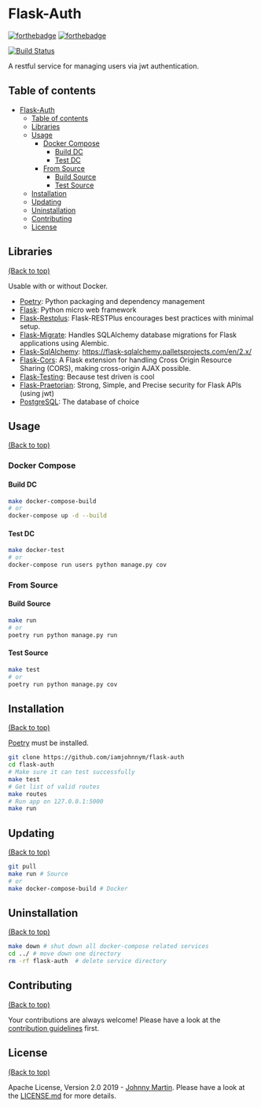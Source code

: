 # Flask-Auth

[![forthebadge](https://forthebadge.com/images/badges/made-with-python.svg)](https://forthebadge.com)
[![forthebadge](https://forthebadge.com/images/badges/60-percent-of-the-time-works-every-time.svg)](https://forthebadge.com)

[![Build Status](https://travis-ci.com/iamjohnnym/flask-auth.svg?branch=master)](https://travis-ci.com/iamjohnnym/flask-auth)

A restful service for managing users via jwt authentication.

## Table of contents

- [Flask-Auth](#flask-auth)
  - [Table of contents](#table-of-contents)
  - [Libraries](#libraries)
  - [Usage](#usage)
    - [Docker Compose](#docker-compose)
      - [Build DC](#build-dc)
      - [Test DC](#test-dc)
    - [From Source](#from-source)
      - [Build Source](#build-source)
      - [Test Source](#test-source)
  - [Installation](#installation)
  - [Updating](#updating)
  - [Uninstallation](#uninstallation)
  - [Contributing](#contributing)
  - [License](#license)

## Libraries

[(Back to top)](#table-of-contents)

Usable with or without Docker.

- [Poetry](https://poetry.eustace.io/): Python packaging and dependency management
- [Flask](https://palletsprojects.com/p/flask/): Python micro web framework
- [Flask-Restplus](https://flask-restplus.readthedocs.io/en/stable/): Flask-RESTPlus encourages best practices with minimal setup.
- [Flask-Migrate](https://flask-migrate.readthedocs.io/en/latest/): Handles SQLAlchemy database migrations for Flask applications using Alembic.
- [Flask-SqlAlchemy](https://flask-sqlalchemy.palletsprojects.com/en/2.x/): https://flask-sqlalchemy.palletsprojects.com/en/2.x/
- [Flask-Cors](https://flask-cors.readthedocs.io/en/latest/): A Flask extension for handling Cross Origin Resource Sharing (CORS), making cross-origin AJAX possible.
- [Flask-Testing](https://pythonhosted.org/Flask-Testing/): Because test driven is cool
- [Flask-Praetorian](https://github.com/dusktreader/flask-praetorian): Strong, Simple, and Precise security for Flask APIs (using jwt)
- [PostgreSQL](https://www.postgresql.org/): The database of choice

## Usage

[(Back to top)](#table-of-contents)

### Docker Compose

#### Build DC

```bash
make docker-compose-build
# or
docker-compose up -d --build
```

#### Test DC

```bash
make docker-test
# or
docker-compose run users python manage.py cov
```

### From Source

#### Build Source

```bash
make run
# or
poetry run python manage.py run
```

#### Test Source

```bash
make test
# or
poetry run python manage.py cov
```

## Installation

[(Back to top)](#table-of-contents)

[Poetry](https://poetry.eustace.io/) must be installed.

```bash
git clone https://github.com/iamjohnnym/flask-auth
cd flask-auth
# Make sure it can test successfully
make test
# Get list of valid routes
make routes
# Run app on 127.0.0.1:5000
make run
```

## Updating

[(Back to top)](#table-of-contents)

```bash
git pull
make run # Source
# or
make docker-compose-build # Docker
```

## Uninstallation

[(Back to top)](#table-of-contents)

```sh
make down # shut down all docker-compose related services
cd ../ # move down one directory
rm -rf flask-auth  # delete service directory
```

## Contributing

[(Back to top)](#table-of-contents)

Your contributions are always welcome! Please have a look at the [contribution guidelines](CONTRIBUTING.md) first.

## License

[(Back to top)](#table-of-contents)

Apache License, Version 2.0 2019 - [Johnny Martin](https://github.com/iamjohnnym/). Please have a look at the [LICENSE.md](LICENSE.md) for more details.
